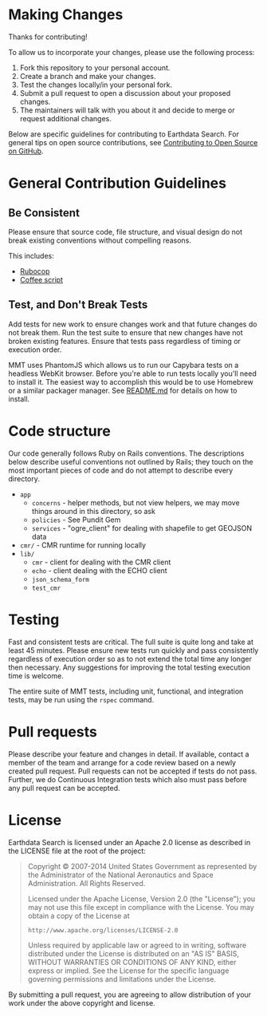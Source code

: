 # Making Changes #

Thanks for contributing!

To allow us to incorporate your changes, please use the following process:

1. Fork this repository to your personal account.
2. Create a branch and make your changes.
3. Test the changes locally/in your personal fork.
4. Submit a pull request to open a discussion about your proposed changes.
5. The maintainers will talk with you about it and decide to merge or request additional changes.

Below are specific guidelines for contributing to Earthdata Search.
For general tips on open source contributions, see
[Contributing to Open Source on GitHub](https://guides.github.com/activities/contributing-to-open-source/).

# General Contribution Guidelines #

## Be Consistent ##

Please ensure that source code, file structure, and visual design do not break
existing conventions without compelling reasons.

This includes:

* [Rubocop](https://github.com/rubocop-hq/ruby-style-guide)
* [Coffee script](https://github.com/polarmobile/coffeescript-style-guide)

## Test, and Don't Break Tests ##

Add tests for new work to ensure changes work and that future changes
do not break them. Run the test suite to ensure that new changes have
not broken existing features. Ensure that tests pass regardless
of timing or execution order.

MMT uses PhantomJS which allows us to run our Capybara tests on a headless
WebKit browser. Before you're able to run tests locally you'll need to install
it. The easiest way to accomplish this would be to use Homebrew or a similar
packager manager. See [README.md](README.md) for details on how to install.

# Code structure

Our code generally follows Ruby on Rails conventions. The descriptions below
describe useful conventions not outlined by Rails; they touch on the most
important pieces of code and do not attempt to describe every directory.
  
  * `app`
    * `concerns` - helper methods, but not view helpers, we may move things around in this directory, so ask
    * `policies` - See Pundit Gem
    * `services` - "ogre_client" for dealing with shapefile to get GEOJSON data
  * `cmr/` - CMR runtime for running locally
  * `lib/`
    * `cmr` - client for dealing with the CMR client
    * `echo` - client dealing with the ECHO client
    * `json_schema_form`
    * `test_cmr`
    
# Testing #

Fast and consistent tests are critical. The full suite is quite long and take at
least 45 minutes. Please ensure new tests run quickly and pass consistently
regardless of execution order so as to not extend the total time any longer then
necessary. Any suggestions for improving the total testing execution time is
welcome.

The entire suite of MMT tests, including unit, functional, and integration
tests, may be run using the `rspec` command.

# Pull requests #
Please describe your feature and changes in detail. If available, contact a
member of the team and arrange for a code review based on a newly created pull
request. Pull requests can not be accepted if tests do not pass. Further, we do
Continuous Integration tests which also must pass before any pull request can be
accepted.

# License #

Earthdata Search is licensed under an Apache 2.0 license as described in
the LICENSE file at the root of the project:

> Copyright © 2007-2014 United States Government as represented by the Administrator of the National Aeronautics and Space Administration. All Rights Reserved.
>
> Licensed under the Apache License, Version 2.0 (the "License"); you may not use this file except in compliance with the License.
> You may obtain a copy of the License at
>
>     http://www.apache.org/licenses/LICENSE-2.0
>
> Unless required by applicable law or agreed to in writing, software distributed under the License is distributed on an "AS IS" BASIS,
> WITHOUT WARRANTIES OR CONDITIONS OF ANY KIND, either express or implied. See the License for the specific language governing permissions and limitations under the License.

By submitting a pull request, you are agreeing to allow distribution
of your work under the above copyright and license.
